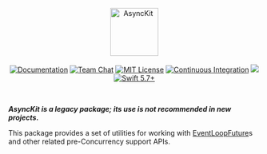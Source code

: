 <p align="center">
<picture>
  <source media="(prefers-color-scheme: dark)" srcset="https://github.com/vapor/async-kit/assets/1130717/1d4e3e08-b237-480b-913b-11d569f6f468">
  <source media="(prefers-color-scheme: light)" srcset="https://github.com/vapor/async-kit/assets/1130717/abb01b9f-f6d2-46de-be5a-59d721211bee">
  <img src="https://github.com/vapor/async-kit/assets/1130717/abb01b9f-f6d2-46de-be5a-59d721211bee" height="96" alt="AsyncKit">
</picture> 
<br>
<br>
<a href="https://docs.vapor.codes/4.0/"><img src="https://design.vapor.codes/images/readthedocs.svg?1" alt="Documentation"></a>
<a href="https://discord.gg/vapor"><img src="https://design.vapor.codes/images/discordchat.svg" alt="Team Chat"></a>
<a href="LICENSE"><img src="https://design.vapor.codes/images/mitlicense.svg?1" alt="MIT License"></a>
<a href="https://github.com/vapor/async-kit/actions/workflows/test.yml"><img src="https://img.shields.io/github/actions/workflow/status/vapor/async-kit/test.yml?event=push&style=plastic&logo=github&label=test&logoColor=%23ccc" alt="Continuous Integration"></a>
<a href="https://codecov.io/github/vapor/async-kit"><img src="https://img.shields.io/codecov/c/github/vapor/async-kit?style=plastic&logo=codecov&label=Codecov&token=yDzzHja8lt"></a>
<a href="https://swift.org"><img src="https://design.vapor.codes/images/swift57up.svg?1" alt="Swift 5.7+"></a>
</p>

<br>

_**AsyncKit is a legacy package; its use is not recommended in new projects.**_

This package provides a set of utilities for working with [EventLoopFuture](https://swiftpackageindex.com/apple/swift-nio/main/documentation/niocore/eventloopfuture)s and other related pre-Concurrency support APIs.
